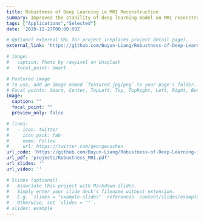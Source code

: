 ```yaml
---
title: Robustness of Deep Learning in MRI Reconstruction
summary: Improved the stability of deep learning model on MRI reconstruction with adversarial training
tags: ["Applications","Selected"]
date: '2020-12-27T00:00:00Z'

# Optional external URL for project (replaces project detail page).
external_link: 'https://github.com/Buyun-Liang/Robustness-of-Deep-Learning-in-MRI-Reconstruction'

# image:
#   caption: Photo by rawpixel on Unsplash
#   focal_point: Smart

# Featured image
# To use, add an image named `featured.jpg/png` to your page's folder.
# Focal points: Smart, Center, TopLeft, Top, TopRight, Left, Right, BottomLeft, Bottom, BottomRight.
image:
  caption: ""
  focal_point: ""
  preview_only: false

# links:
#   - icon: twitter
#     icon_pack: fab
#     name: Follow
#     url: https://twitter.com/georgecushen
url_code: 'https://github.com/Buyun-Liang/Robustness-of-Deep-Learning-in-MRI-Reconstruction'
url_pdf: 'projects/Robustness_MRI.pdf'
url_slides: ''
url_video: ''

# Slides (optional).
#   Associate this project with Markdown slides.
#   Simply enter your slide deck's filename without extension.
#   E.g. `slides = "example-slides"` references `content/slides/example-slides.md`.
#   Otherwise, set `slides = ""`.
# slides: example
---
```



